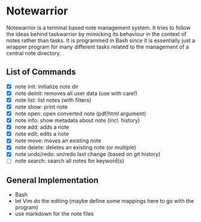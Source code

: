 Notewarrior
===========

Notewarrior is a terminal based note management system.
It tries to follow the ideas behind taskwarrior by mimicking its behaviour in the
context of notes rather than tasks.
It is programmed in Bash since it is essentially just a wrapper program for many
different tasks related to the management of a central note directory.


List of Commands
----------------

* [x] note init: initialize note dir
* [x] note deinit: removes all user data (use with care!)
* [x] note list: list notes (with filters)
* [x] note show: print note
* [x] note open: open converted note (pdf/html argument)
* [x] note info: show metadata about note (incl. history)
* [x] note add: adds a note
* [x] note edit: edits a note
* [x] note move: moves an existing note
* [x] note delete: deletes an existing note (or multiple)
* [x] note undo/redo: un/redo last change (based on git history)
* [ ] note search: search all notes for keyword(s)

General Implementation
----------------------

* Bash
* let Vim do the editing (maybe define some mappings here to go with the program)
* use markdown for the note files



